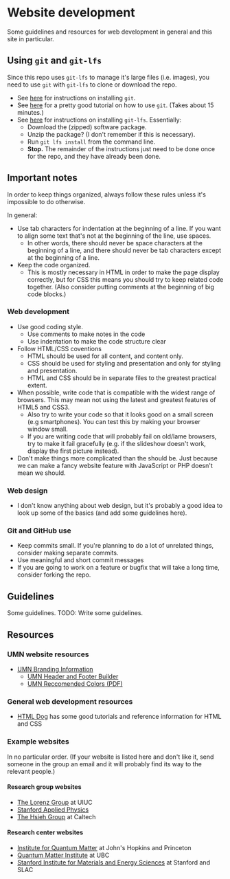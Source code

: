 # Website development
Some guidelines and resources for web development in general and this site in particular.

## Using `git` and `git-lfs`
Since this repo uses `git-lfs` to manage it's large files (i.e. images), you need to use `git` with `git-lfs` to clone or download the repo.
  * See [here](https://git-scm.com/book/en/v2/Getting-Started-Installing-Git) for instructions on installing `git`.
  * See [here](https://try.github.io) for a pretty good tutorial on how to use `git`. (Takes about 15 minutes.)
  * See [here](https://git-lfs.github.com/) for instructions on installing `git-lfs`. Essentially:
    * Download the (zipped) software package.
	* Unzip the package? (I don't remember if this is necessary).
	* Run `git lfs install` from the command line.
	* __Stop.__ The remainder of the instructions just need to be done once for the repo, and they have already been done.

## Important notes
In order to keep things organized, always follow these rules unless it's impossible to do otherwise.

In general:
  * Use tab characters for indentation at the beginning of a line. If you want to align some text that's not at the beginning of the line, use spaces.
    * In other words, there should never be space characters at the beginning of a line, and there should never be tab characters except at the beginning of a line.
  * Keep the code organized.
    * This is mostly necessary in HTML in order to make the page display correctly, but for CSS this means you should try to keep related code together. (Also consider putting comments at the beginning of big code blocks.)

### Web development
  * Use good coding style.
    * Use comments to make notes in the code
    * Use indentation to make the code structure clear
  * Follow HTML/CSS coventions
    * HTML should be used for all content, and content only.
    * CSS should be used for styling and presentation and only for styling and presentation.
    * HTML and CSS should be in separate files to the greatest practical extent.
  * When possible, write code that is compatible with the widest range of browsers. This may mean not using the latest and greatest features of HTML5 and CSS3.
    * Also try to write your code so that it looks good on a small screen (e.g smartphones). You can test this by making your browser window small.
    * If you are writing code that will probably fail on old/lame browsers, try to make it fail gracefully (e.g. if the slideshow doesn't work, display the first picture instead).
  * Don't make things more complicated than the should be. Just because we can make a fancy website
  feature with JavaScript or PHP doesn't mean we should.

### Web design
  * I don't know anything about web design, but it's probably a good idea to look up some of the
  basics (and add some guidelines here).

### Git and GitHub use
  * Keep commits small. If you're planning to do a lot of unrelated things, consider making separate
  commits.
  * Use meaningful and short commit messages
  * If you are going to work on a feature or bugfix that will take a long time, consider forking the
  repo.

## Guidelines
Some guidelines. TODO: Write some guidelines.

## Resources
### UMN website resources
  * [UMN Branding Information](https://www.ur.umn.edu/brand)
    * [UMN Header and Footer Builder](https://www.ur.umn.edu/brand/template-builder)
    * [UMN Reccomended Colors (PDF)](https://ur.umn.edu/brand/assets/pdf/secondary_colors_rgb.pdf)

### General web development resources
  * [HTML Dog](http://htmldog.com) has some good tutorials and reference information for HTML and CSS

### Example websites
In no particular order. (If your website is listed here and don't like it, send someone in the group
an email and it will probably find its way to the relevant people.)

#### Research group websites
  * [The Lorenz Group](http://web.engr.illinois.edu/~vlorenz) at UIUC
  * [Stanford Applied Physics](https://web.stanford.edu/dept/app-physics/cgi-bin)
  * [The Hsieh Group](http://hsiehlab.caltech.edu) at Caltech

#### Research center websites
  * [Institute for Quantum Matter](http://iqm.jhu.edu) at John's Hopkins and Princeton
  * [Quantum Matter Institute](http://qmi.ubc.ca) at UBC
  * [Stanford Institute for Materials and Energy Sciences](http://simes.stanford.edu) at Stanford and SLAC
